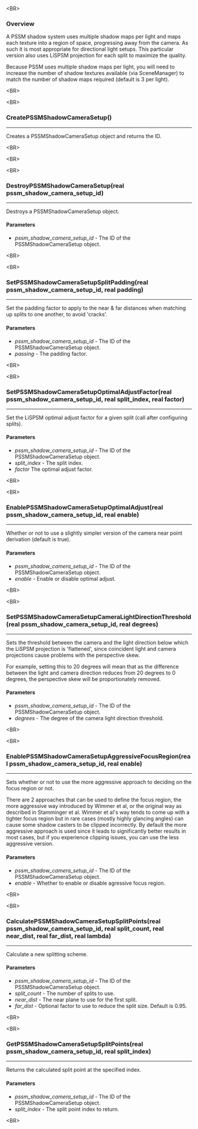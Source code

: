 

&lt;BR&gt;


### Overview ###
A PSSM shadow system uses multiple shadow maps per light and maps each texture into a region of space, progressing away from the camera. As such it is most appropriate for directional light setups. This particular version also uses LiSPSM projection for each split to maximize the quality.

Because PSSM uses multiple shadow maps per light, you will need to increase the number of shadow textures available (via SceneManager) to match the number of shadow maps required (default is 3 per light).


&lt;BR&gt;




&lt;BR&gt;


### CreatePSSMShadowCameraSetup() ###

---

Creates a PSSMShadowCameraSetup object and returns the ID.


&lt;BR&gt;




&lt;BR&gt;




&lt;BR&gt;


### DestroyPSSMShadowCameraSetup(real pssm\_shadow\_camera\_setup\_id) ###

---

Destroys a PSSMShadowCameraSetup object.
#### Parameters ####
  * _pssm\_shadow\_camera\_setup\_id_ - The ID of the PSSMShadowCameraSetup object.


&lt;BR&gt;




&lt;BR&gt;


### SetPSSMShadowCameraSetupSplitPadding(real pssm\_shadow\_camera\_setup\_id, real padding) ###

---

Set the padding factor to apply to the near & far distances when matching up splits to one another, to avoid 'cracks'.
#### Parameters ####
  * _pssm\_shadow\_camera\_setup\_id_ - The ID of the PSSMShadowCameraSetup object.
  * _passing_ - The padding factor.


&lt;BR&gt;




&lt;BR&gt;


### SetPSSMShadowCameraSetupOptimalAdjustFactor(real pssm\_shadow\_camera\_setup\_id, real split\_index, real factor) ###

---

Set the LiSPSM optimal adjust factor for a given split (call after configuring splits).
#### Parameters ####
  * _pssm\_shadow\_camera\_setup\_id_ - The ID of the PSSMShadowCameraSetup object.
  * _split\_index_ - The split index.
  * _factor_ The optimal adjust factor.


&lt;BR&gt;




&lt;BR&gt;


### EnablePSSMShadowCameraSetupOptimalAdjust(real pssm\_shadow\_camera\_setup\_id, real enable) ###

---

Whether or not to use a slightly simpler version of the camera near point derivation (default is true).
#### Parameters ####
  * _pssm\_shadow\_camera\_setup\_id_ - The ID of the PSSMShadowCameraSetup object.
  * _enable_ - Enable or disable optimal adjust.


&lt;BR&gt;




&lt;BR&gt;


### SetPSSMShadowCameraSetupCameraLightDirectionThreshold(real pssm\_shadow\_camera\_setup\_id, real degrees) ###

---

Sets the threshold between the camera and the light direction below which the LiSPSM projection is 'flattened', since coincident light and camera projections cause problems with the perspective skew.

For example, setting this to 20 degrees will mean that as the difference between the light and camera direction reduces from 20 degrees to 0 degrees, the perspective skew will be proportionately removed.
#### Parameters ####
  * _pssm\_shadow\_camera\_setup\_id_ - The ID of the PSSMShadowCameraSetup object.
  * _degrees_ - The degree of the camera light direction threshold.


&lt;BR&gt;




&lt;BR&gt;


### EnablePSSMShadowCameraSetupAggressiveFocusRegion(real pssm\_shadow\_camera\_setup\_id, real enable) ###

---

Sets whether or not to use the more aggressive approach to deciding on the focus region or not.

There are 2 approaches that can be used to define the focus region, the more aggressive way introduced by Wimmer et al, or the original way as described in Stamminger et al. Wimmer et al's way tends to come up with a tighter focus region but in rare cases (mostly highly glancing angles) can cause some shadow casters to be clipped incorrectly. By default the more aggressive approach is used since it leads to significantly better results in most cases, but if you experience clipping issues, you can use the less aggressive version.
#### Parameters ####
  * _pssm\_shadow\_camera\_setup\_id_ - The ID of the PSSMShadowCameraSetup object.
  * _enable_ - Whether to enable or disable agressive focus region.


&lt;BR&gt;




&lt;BR&gt;


### CalculatePSSMShadowCameraSetupSplitPoints(real pssm\_shadow\_camera\_setup\_id, real split\_count, real near\_dist, real far\_dist, real lambda) ###

---

Calculate a new splitting scheme.
#### Parameters ####
  * _pssm\_shadow\_camera\_setup\_id_ - The ID of the PSSMShadowCameraSetup object.
  * _split\_count_ - The number of splits to use.
  * _near\_dist_ - The near plane to use for the first split.
  * _far\_dist_ - Optional factor to use to reduce the split size. Default is 0.95.


&lt;BR&gt;




&lt;BR&gt;


### GetPSSMShadowCameraSetupSplitPoints(real pssm\_shadow\_camera\_setup\_id, real split\_index) ###

---

Returns the calculated split point at the specified index.
#### Parameters ####
  * _pssm\_shadow\_camera\_setup\_id_ - The ID of the PSSMShadowCameraSetup object.
  * _split\_index_ - The split point index to return.


&lt;BR&gt;

